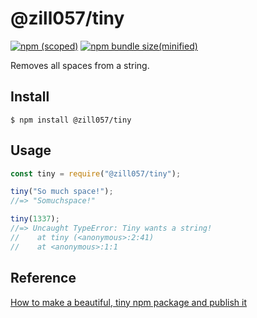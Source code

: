 # @zill057/tiny

[![npm (scoped)](https://img.shields.io/npm/v/@zill057/tiny)](https://github.com/zill057/tiny)
[![npm bundle size(minified)](https://img.shields.io/bundlephobia/min/@zill057/tiny)](https://github.com/zill057/tiny)

Removes all spaces from a string.

## Install

```
$ npm install @zill057/tiny
```

## Usage

```js
const tiny = require("@zill057/tiny");

tiny("So much space!");
//=> "Somuchspace!"

tiny(1337);
//=> Uncaught TypeError: Tiny wants a string!
//    at tiny (<anonymous>:2:41)
//    at <anonymous>:1:1
```

## Reference

[How to make a beautiful, tiny npm package and publish it](https://www.freecodecamp.org/news/how-to-make-a-beautiful-tiny-npm-package-and-publish-it-2881d4307f78/)
